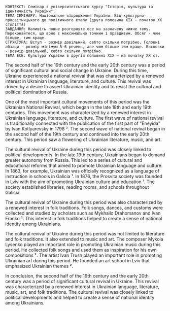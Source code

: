 ```
КОНТЕКСТ: Семінар з університетського курсу "Історія, культура та ідентичність України".
ТЕМА СЕМІНАРУ: Національне відродження України: Від культурно-просвітницького до політичного етапу (друга половина ХІХ - початок ХХ століття)
ЗАВДАННЯ: Напишіть повне розгорнуте есе на зазначену нижче тему. Переконайтеся, що воно є максимально точним і правдивим. Обсяг - чим більше, тим краще.
СТРУКТУРА: Вступ - розмір довільний, себто скільки потрібно. Головні абзаци - розмір мінімум 5-6 речень, але чим більше тим краще. Висновки - розмір довільний, себто скільки потрібно.
ТЕМА ЕСЕ: Культура України в другій половині XIX – на початку XX ст.
```

The second half of the 19th century and the early 20th century was a period of significant cultural and social change in Ukraine. During this time, Ukraine experienced a national revival that was characterized by a renewed interest in Ukrainian language, literature, and culture. This revival was driven by a desire to assert Ukrainian identity and to resist the cultural and political domination of Russia.

One of the most important cultural movements of this period was the Ukrainian National Revival, which began in the late 18th and early 19th centuries. This movement was characterized by a renewed interest in Ukrainian language, literature, and culture. The first wave of national revival is traditionally connected with the publication of the first part of "Eneyida" by Ivan Kotlyarevsky in 1798 ². The second wave of national revival began in the second half of the 19th century and continued into the early 20th century. This period saw a flowering of Ukrainian literature, music, and art.

The cultural revival of Ukraine during this period was closely linked to political developments. In the late 19th century, Ukrainians began to demand greater autonomy from Russia. This led to a series of cultural and educational reforms that aimed to promote Ukrainian language and culture. In 1863, for example, Ukrainian was officially recognized as a language of instruction in schools in Galicia ¹. In 1876, the Prosvita society was founded in Lviv with the aim of promoting Ukrainian culture and education ¹. The society established libraries, reading rooms, and schools throughout Galicia.

The cultural revival of Ukraine during this period was also characterized by a renewed interest in folk traditions. Folk songs, dances, and customs were collected and studied by scholars such as Mykhailo Drahomanov and Ivan Franko ². This interest in folk traditions helped to create a sense of national identity among Ukrainians.

The cultural revival of Ukraine during this period was not limited to literature and folk traditions. It also extended to music and art. The composer Mykola Lysenko played an important role in promoting Ukrainian music during this period. He collected folk songs and used them as inspiration for his own compositions ². The artist Ivan Trush played an important role in promoting Ukrainian art during this period. He founded an art school in Lviv that emphasized Ukrainian themes ².

In conclusion, the second half of the 19th century and the early 20th century was a period of significant cultural revival in Ukraine. This revival was characterized by a renewed interest in Ukrainian language, literature, music, art, and folk traditions. The cultural revival was closely linked to political developments and helped to create a sense of national identity among Ukrainians.
